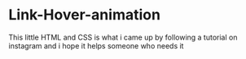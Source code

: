 # Link-Hover-animation
This little HTML and CSS is what i came up by following a tutorial on instagram and i hope it helps someone who needs it
